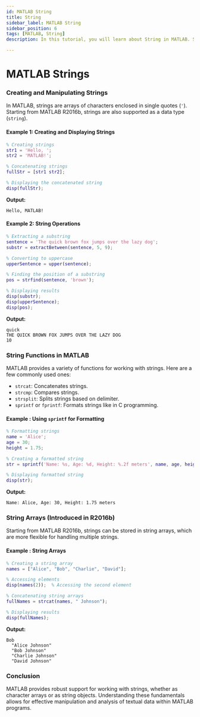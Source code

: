 ```yaml
---
id: MATLAB String
title: String
sidebar_label: MATLAB String
sidebar_position: 6
tags: [MATLAB, String]
description: In this tutorial, you will learn about String in MATLAB. Strings are arrays of characters enclosed in single quotes (`'`). Starting from MATLAB R2016b, strings are also supported as a data type (`string`).

---
```

# MATLAB Strings

### Creating and Manipulating Strings

In MATLAB, strings are arrays of characters enclosed in single quotes (`'`). Starting from MATLAB R2016b, strings are also supported as a data type (`string`).

#### Example 1: Creating and Displaying Strings

```matlab
% Creating strings
str1 = 'Hello, ';
str2 = 'MATLAB!';

% Concatenating strings
fullStr = [str1 str2];

% Displaying the concatenated string
disp(fullStr);
```

**Output:**
```
Hello, MATLAB!
```

#### Example 2: String Operations

```matlab
% Extracting a substring
sentence = 'The quick brown fox jumps over the lazy dog';
substr = extractBetween(sentence, 5, 9);

% Converting to uppercase
upperSentence = upper(sentence);

% Finding the position of a substring
pos = strfind(sentence, 'brown');

% Displaying results
disp(substr);
disp(upperSentence);
disp(pos);
```

**Output:**
```
quick
THE QUICK BROWN FOX JUMPS OVER THE LAZY DOG
10
```

### String Functions in MATLAB

MATLAB provides a variety of functions for working with strings. Here are a few commonly used ones:

- `strcat`: Concatenates strings.
- `strcmp`: Compares strings.
- `strsplit`: Splits strings based on delimiter.
- `sprintf` or `fprintf`: Formats strings like in C programming.

#### Example : Using `sprintf` for Formatting

```matlab
% Formatting strings
name = 'Alice';
age = 30;
height = 1.75;

% Creating a formatted string
str = sprintf('Name: %s, Age: %d, Height: %.2f meters', name, age, height);

% Displaying formatted string
disp(str);
```

**Output:**
```
Name: Alice, Age: 30, Height: 1.75 meters
```

### String Arrays (Introduced in R2016b)

Starting from MATLAB R2016b, strings can be stored in string arrays, which are more flexible for handling multiple strings.

#### Example : String Arrays

```matlab
% Creating a string array
names = ["Alice", "Bob", "Charlie", "David"];

% Accessing elements
disp(names(2));  % Accessing the second element

% Concatenating string arrays
fullNames = strcat(names, " Johnson");

% Displaying results
disp(fullNames);
```

**Output:**
```
Bob
  "Alice Johnson"
  "Bob Johnson"
  "Charlie Johnson"
  "David Johnson"
```

### Conclusion

MATLAB provides robust support for working with strings, whether as character arrays or as string objects. Understanding these fundamentals allows for effective manipulation and analysis of textual data within MATLAB programs.